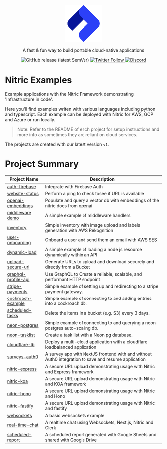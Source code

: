 <p align="center">
  <a href="https://nitric.io">
    <img src="https://raw.githubusercontent.com/nitrictech/nitric/main/docs/assets/nitric-logo.svg" width="120" alt="Nitric Logo"/>
  </a>
</p>

<p align="center">
  A fast & fun way to build portable cloud-native applications
</p>

<p align="center">
  <img alt="GitHub release (latest SemVer)" src="https://img.shields.io/github/v/release/nitrictech/nitric?sort=semver">
  <a href="https://twitter.com/nitric_io">
    <img alt="Twitter Follow" src="https://img.shields.io/twitter/follow/nitric_io?label=Follow&style=social">
  </a>
  <a href="https://nitric.io/chat"><img alt="Discord" src="https://img.shields.io/discord/955259353043173427?label=discord"></a>
</p>

# Nitric Examples

Example applications with the Nitric Framework demonstrating 'Infrastructure in code'.

Here you'll find examples writen with various languages including python and typescript. Each example can be deployed with Nitric for AWS, GCP and Azure or run locally.

> Note: Refer to the README of each project for setup instructions and more info as sometimes they are reliant on cloud services.

The projects are created with our latest version `v1`.

# Project Summary

| Project Name                                  | Description                                                                                         |
| --------------------------------------------- | --------------------------------------------------------------------------------------------------- |
| [auth-firebase](./auth-firebase/)             | Integrate with Firebase Auth                                                                        |
| [website-status](./website-status/)           | Perform a ping to check tosee if URL is available                                                   |
| [openai-embeddings](./openai-embeddings/)     | Populate and query a vector db with embeddings of the nitric docs from openai                       |
| [middleware demo](./middleware-demo/)         | A simple example of middleware handlers                                                             |
| [inventory](./product-inventory/)             | Simple inventory with image upload and labels generation with AWS Rekognition                       |
| [user-onboarding](./user-onboarding/)         | Onboard a user and send them an email with AWS SES                                                  |
| [dynamic-load](./dynamic-load/)               | A simple example of loading a node js resource dynamically within an API                            |
| [upload-secure-url](./upload-secure-url/)     | Generate URLs to upload and download securely and directly from a Bucket                            |
| [graphql-profile-api](./profile-api-graphql/) | Use GraphQL to Create a reliable, scalable, and performant HTTP endpoint                            |
| [stripe-payments](./stripe-payments/)         | Simple example of setting up and redirecting to a stripe payment gateway.                           |
| [cockroach-example](./cockroach-example/)     | Simple example of connecting to and adding entries into a cockroach db.                             |
| [scheduled-tasks](./scheduled-tasks/)         | Delete the items in a bucket (e.g. S3) every 3 days.                                                |
| [neon-postgres](./neon/)                      | Simple example of connecting to and querying a neon postgres auto-scaling db.                       |
| [neon-tasklist](./neon-tasklist/)             | Create a task list with a Neon pg database.                                                         |
| [cloudflare-lb](./cloudflare-lb/)             | Deploy a multi-cloud application with a cloudflare loadbalanced application                         |
| [surveys-auth0](./surveys-auth0/)             | A survey app with NextJS frontend with and without Auth0 integration to save and resume application |
| [nitric-express](./nitric-express/)           | A secure URL upload demonstrating usage with Nitric and Express framework                           |
| [nitric-koa](./nitric-koa/)                   | A secure URL upload demonstrating usage with Nitric and KOA framework                               |
| [nitric-hono](./nitric-hono/)                 | A secure URL upload demonstrating usage with Nitric and Hono                                        |
| [nitric-fastify](./nitric-fastify/)           | A secure URL upload demonstrating usage with Nitric and fastify                                     |
| [websockets](./websockets/)                   | A basic websockets example                                                                          |
| [real-time-chat](./realtime-chat-app/)        | A realtime chat using Websockets, Next.js, Nitric and Clerk                                         |
| [scheduled-report](./scheduled-report/)       | A scheduled report generated with Google Sheets and shared with Google Drive                        |
